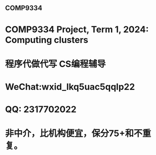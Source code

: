 ## COMP9334

# COMP9334 Project, Term 1, 2024: Computing clusters  

# 程序代做代写 CS编程辅导  

# WeChat:wxid_lkq5uac5qqlp22  

# QQ: 2317702022  

# 非中介，比机构便宜，保分75+和不重复。  

